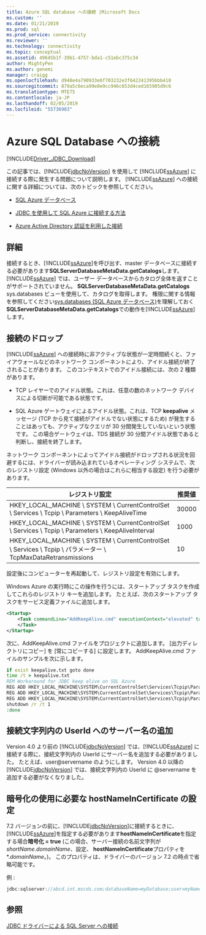 ```yaml
---
title: Azure SQL database への接続 |Microsoft Docs
ms.custom: ''
ms.date: 01/21/2019
ms.prod: sql
ms.prod_service: connectivity
ms.reviewer: ''
ms.technology: connectivity
ms.topic: conceptual
ms.assetid: 49645b1f-39b1-4757-bda1-c51ebc375c34
author: MightyPen
ms.author: genemi
manager: craigg
ms.openlocfilehash: d948e4a790933e6f703232e3f642241395bbb410
ms.sourcegitcommit: 879a5c6eca99e0e9cc946c653d4ced165905d9c6
ms.translationtype: MTE75
ms.contentlocale: ja-JP
ms.lasthandoff: 02/05/2019
ms.locfileid: "55736983"
---
```

# <a name="connecting-to-an-azure-sql-database"></a>Azure SQL Database への接続

[!INCLUDE[Driver_JDBC_Download](../../includes/driver_jdbc_download.md)]

この記事では、[!INCLUDE[jdbcNoVersion](../../includes/jdbcnoversion_md.md)] を使用して [!INCLUDE[ssAzure](../../includes/ssazure_md.md)] に接続する際に発生する問題について説明します。 [!INCLUDE[ssAzure](../../includes/ssazure_md.md)] への接続に関する詳細については、次のトピックを参照してください。  
  
- [SQL Azure データベース](https://docs.microsoft.com/azure/sql-database/sql-database-technical-overview)  
  
- [JDBC を使用して SQL Azure に接続する方法](https://docs.microsoft.com/azure/sql-database/sql-database-connect-query-java)  

- [Azure Active Directory 認証を利用した接続](../../connect/jdbc/connecting-using-azure-active-directory-authentication.md)  
  
## <a name="details"></a>詳細

接続するとき、[!INCLUDE[ssAzure](../../includes/ssazure_md.md)]を呼び出す、master データベースに接続する必要があります**SQLServerDatabaseMetaData.getCatalogs**します。  
[!INCLUDE[ssAzure](../../includes/ssazure_md.md)] では、ユーザー データベースからカタログ全体を返すことがサポートされていません。 **SQLServerDatabaseMetaData.getCatalogs** sys.databases ビューを使用して、カタログを取得します。 権限に関する情報を参照してください[sys.databases (SQL Azure データベース)](https://go.microsoft.com/fwlink/?LinkId=217396)を理解しておく**SQLServerDatabaseMetaData.getCatalogs**での動作を[!INCLUDE[ssAzure](../../includes/ssazure_md.md)]します。  
  
## <a name="connections-dropped"></a>接続のドロップ

[!INCLUDE[ssAzure](../../includes/ssazure_md.md)] への接続時に非アクティブな状態が一定時間続くと、ファイアウォールなどのネットワーク コンポーネントにより、アイドル接続が終了されることがあります。 このコンテキストでのアイドル接続には、次の 2 種類があります。  

- TCP レイヤーでのアイドル状態。これは、任意の数のネットワーク デバイスによる切断が可能である状態です。  

- SQL Azure ゲートウェイによるアイドル状態。これは、TCP **keepalive** メッセージ (TCP から見て接続がアイドルでない状態にするため) が発生することはあっても、アクティブなクエリが 30 分間発生していないという状態です。 この場合ゲートウェイは、TDS 接続が 30 分間アイドル状態であると判断し、接続を終了します。  
  
ネットワーク コンポーネントによってアイドル接続がドロップされる状況を回避するには、ドライバーが読み込まれているオペレーティング システムで、次のレジストリ設定 (Windows 以外の場合はこれらに相当する設定) を行う必要があります。  
  
|レジストリ設定|推奨値|  
|----------------------|-----------------------|  
|HKEY_LOCAL_MACHINE \ SYSTEM \ CurrentControlSet \ Services \ Tcpip \ Parameters \ KeepAliveTime|30000|  
|HKEY_LOCAL_MACHINE \ SYSTEM \ CurrentControlSet \ Services \ Tcpip \ Parameters \ KeepAliveInterval|1000|  
|HKEY_LOCAL_MACHINE \ SYSTEM \ CurrentControlSet \ Services \ Tcpip \ パラメーター \ TcpMaxDataRetransmissions|10|  
  
設定後にコンピューターを再起動して、レジストリ設定を有効にします。  

Windows Azure の実行時にこの操作を行うには、スタートアップ タスクを作成してこれらのレジストリ キーを追加します。  たとえば、次のスタートアップ タスクをサービス定義ファイルに追加します。  

```xml
<Startup>  
    <Task commandLine="AddKeepAlive.cmd" executionContext="elevated" taskType="simple">  
    </Task>  
</Startup>  
```

次に、AddKeepAlive.cmd ファイルをプロジェクトに追加します。 [出力ディレクトリにコピー] を [常にコピーする] に設定します。 AddKeepAlive.cmd ファイルのサンプルを次に示します。  

```bat
if exist keepalive.txt goto done  
time /t > keepalive.txt  
REM Workaround for JDBC keep alive on SQL Azure  
REG ADD HKEY_LOCAL_MACHINE\SYSTEM\CurrentControlSet\Services\Tcpip\Parameters /v KeepAliveTime /t REG_DWORD /d 30000 >> keepalive.txt  
REG ADD HKEY_LOCAL_MACHINE\SYSTEM\CurrentControlSet\Services\Tcpip\Parameters /v KeepAliveInterval /t REG_DWORD /d 1000 >> keepalive.txt  
REG ADD HKEY_LOCAL_MACHINE\SYSTEM\CurrentControlSet\Services\Tcpip\Parameters /v TcpMaxDataRetransmissions /t REG_DWORD /d 10 >> keepalive.txt  
shutdown /r /t 1  
:done  
```

## <a name="appending-the-server-name-to-the-userid-in-the-connection-string"></a>接続文字列内の UserId へのサーバー名の追加  

Version 4.0 より前の [!INCLUDE[jdbcNoVersion](../../includes/jdbcnoversion_md.md)] では、[!INCLUDE[ssAzure](../../includes/ssazure_md.md)] に接続する際に、接続文字列内の UserId にサーバー名を追加する必要がありました。 たとえば、user@servername のようにします。 Version 4.0 以降の [!INCLUDE[jdbcNoVersion](../../includes/jdbcnoversion_md.md)] では、接続文字列内の UserId に @servername を追加する必要がなくなりました。  

## <a name="using-encryption-requires-setting-hostnameincertificate"></a>暗号化の使用に必要な hostNameInCertificate の設定

7.2 バージョンの前に、[!INCLUDE[jdbcNoVersion](../../includes/jdbcnoversion_md.md)]に接続するときに、[!INCLUDE[ssAzure](../../includes/ssazure_md.md)]を指定する必要があります**hostNameInCertificate**を指定する場合**暗号化 = true** (この場合、サーバー接続の名前文字列が*shortName*.*domainName*、設定、 **hostNameInCertificate**プロパティを\*.*domainName*。)。 このプロパティは、ドライバーのバージョン 7.2 の時点で省略可能です。

例 :

```java
jdbc:sqlserver://abcd.int.mscds.com;databaseName=myDatabase;user=myName;password=myPassword;encrypt=true;hostNameInCertificate=*.int.mscds.com;
```

## <a name="see-also"></a>参照

[JDBC ドライバーによる SQL Server への接続](../../connect/jdbc/connecting-to-sql-server-with-the-jdbc-driver.md)  

